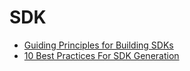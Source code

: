 # SDK

- [Guiding Principles for Building SDKs](https://auth0.com/blog/guiding-principles-for-building-sdks/)
- [10 Best Practices For SDK Generation](https://nordicapis.com/10-best-practices-for-sdk-generation/)